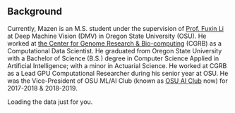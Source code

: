 ## Background

Currently, Mazen is an M.S. student under the supervision of [Prof. Fuxin Li](http://web.engr.oregonstate.edu/~lif/) at Deep Machine Vision (DMV) in Oregon State University (OSU). He worked at [the Center for Genome Research & Bio-computing](https://cgrb.oregonstate.edu/) (CGRB) as a Computational Data Scientist. He graduated from Oregon State University with a Bachelor of Science (B.S.) degree in Computer Science Applied in Artificial Intelligence; with a minor in Actuarial Science. He worked at CGRB as a Lead GPU Computational Researcher during his senior year at OSU. He was the Vice-President of OSU ML/AI Club (known as [OSU AI Club](https://osuai.club) now) for 2017-2018 & 2018-2019.

<!-- FIXME: not responsive -->
<div class="calendar">
    <!-- Loading stuff -->
    Loading the data just for you.
</div>

<script>
    GitHubCalendar(".calendar", "sudomaze", { responsive: true });
</script>
